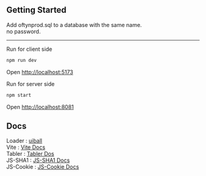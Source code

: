 ## Getting Started

Add oftynprod.sql to a database with the same name.\
no password.

---

Run for client side

```bash
npm run dev
```

Open [http://localhost:5173](http://localhost:5173)

Run for server side

```bash
npm start
```

Open [http://localhost:8081](http://localhost:8081)

## Docs

Loader : [uiball](https://uiball.com/ldrs/)\
Vite : [Vite Docs](https://vitejs.dev/guide/)\
Tabler : [Tabler Dos](https://tabler.io/icons)\
JS-SHA1 : [JS-SHA1 Docs](https://www.npmjs.com/package/js-sha1)\
JS-Cookie : [JS-Cookie Docs](https://www.npmjs.com/package/js-cookie)
